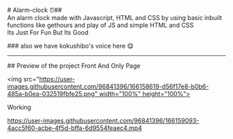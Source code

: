
 
 ​#​ ​Alarm-clock ⏰ 
 ​##​ ​An alarm clock made with Javascript, HTML and CSS by using basic inbuilt functions like gethours and play of JS and simple HTML and CSS 
 ​Its Just For Fun But Its Good 
  
 ​###​ ​also we have kokushibo's voice here 😋 
 ​<hr> 
  
 ​##​ ​Preview of the project 
 ​Front And Only Page 
  
 ​<img src="https://user-images.githubusercontent.com/96841396/166158619-d56f17e8-b0b6-485a-b0ea-032519fbfe25.png" width="100%" height="100%"> 
  
  
  
 ​Working 
  
  
  
 ​https://user-images.githubusercontent.com/96841396/166159093-4acc5f60-acbe-4f5d-bffa-6d9554feaec4.mp4
